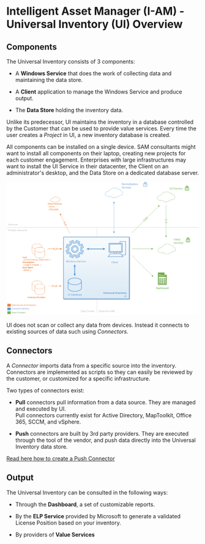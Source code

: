 # Intelligent Asset Manager (I-AM) - Universal Inventory (UI) Overview

## Components

The Universal Inventory consists of 3 components:

- A **Windows Service** that does the work of collecting data and maintaining the data store.

- A **Client** application to manage the Windows Service and produce output.

- The **Data Store** holding the inventory data.

Unlike its predecessor, UI maintains the inventory in a database controlled by the Customer that can be used to provide value services. Every time the user creates a *Project* in UI, a new inventory database is created.

All components can be installed on a single device. SAM consultants might want to install all components on their laptop, creating new projects for each customer engagement. Enterprises with large infrastructures may want to install the UI Service in their datacenter, the Client on an administrator's desktop, and the Data Store on a dedicated database server.

![UI Overview ](media/I-AM_UI_Overview.png)

UI does not scan or collect any data from devices. Instead it connects to existing sources of data such using *Connectors*.

## Connectors

A *Connector* imports data from a specific source into the inventory. Connectors are implemented as scripts so they can easily be reviewed by the customer, or customized for a specific infrastructure.

Two types of connectors exist:

- **Pull** connectors pull information from a data source. They are managed and executed by UI.  
  Pull connectors currently exist for Active Directory, MapToolkit, Office 365, SCCM, and vSphere.

- **Push** connectors are built by 3rd party providers. They are executed through the tool of the vendor, and push data directly into the Universal Inventory data store.

[Read here how to create a Push Connector](Push_Connectors.md)

## Output

The Universal Inventory can be consulted in the following ways:

- Through the **Dashboard**, a set of customizable reports.

- By the **ELP Service** provided by Microsoft to generate a validated License Position based on your inventory.

- By providers of **Value Services**